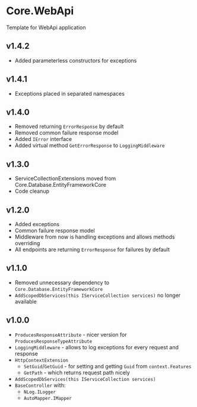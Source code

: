 ﻿# Core.WebApi
Template for WebApi application
## v1.4.2
* Added parameterless constructors for exceptions
## v1.4.1
* Exceptions placed in separated namespaces
## v1.4.0
* Removed returning `ErrorResponse` by default
* Removed common failure response model
* Added `IError` interface
* Added virtual method `GetErrorResponse` to `LoggingMiddleware`
## v1.3.0
* ServiceCollectionExtensions moved from Core.Database.EntityFrameworkCore
* Code cleanup
## v1.2.0
* Added exceptions
* Common failure response model
* Middleware from now is handling exceptions and allows methods overriding
* All endpoints are returning `ErrorResponse` for failures by default 
## v1.1.0
* Removed unnecessary dependency to `Core.Database.EntityFrameworkCore`
* `AddScopedDbServices(this IServiceCollection services)` no longer available
## v1.0.0
* `ProducesResponseAttribute` - nicer version for `ProducesResponseTypeAttribute`
* `LoggingMiddleware` - allows to log exceptions for every request and response
* `HttpContextExtension`
	* `SetGuid`/`GetGuid` - for setting and getting `Guid` from `context.Features`
	* `GetPath` - which returns request path nicely
* `AddScopedDbServices(this IServiceCollection services)`
* `BaseController` with:
	* `NLog.ILogger`
	* `AutoMapper.IMapper`

